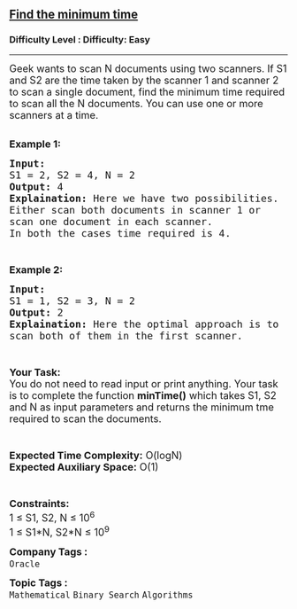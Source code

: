 <h2><a href="https://www.geeksforgeeks.org/problems/find-the-minimum-time0253/1?page=1&category=Binary%20Search&difficulty=Easy&sortBy=submissions">Find the minimum time</a></h2><h3>Difficulty Level : Difficulty: Easy</h3><hr><div class="problems_problem_content__Xm_eO"><p><span style="font-size:18px">Geek wants to scan N documents using two scanners. If S1 and S2 are the time taken by the scanner 1 and scanner 2 to scan a single document, find the minimum time required to scan all the N documents. You can use one or more scanners at a time.</span></p>

<p><br>
<strong><span style="font-size:18px">Example 1:</span></strong></p>

<pre><span style="font-size:18px"><strong>Input:</strong> 
S1 = 2, S2 = 4, N = 2
<strong>Output:</strong> 4
<strong>Explaination:</strong> Here we have two possibilities. 
Either scan both documents in scanner 1 or
scan one document in each scanner. 
In both the cases time required is 4.</span></pre>

<p>&nbsp;</p>

<p><strong><span style="font-size:18px">Example 2:</span></strong></p>

<pre><span style="font-size:18px"><strong>Input:</strong> 
S1 = 1, S2 = 3, N = 2
<strong>Output:</strong> 2
<strong>Explaination:</strong> Here the optimal approach is to 
scan both of them in the first scanner.</span></pre>

<p>&nbsp;</p>

<p><span style="font-size:18px"><strong>Your Task:</strong><br>
You do not need to read input or print anything. Your task is to complete the function <strong>minTime()</strong> which takes S1, S2 and N as input parameters and returns the minimum tme required to scan the documents.</span></p>

<p>&nbsp;</p>

<p><span style="font-size:18px"><strong>Expected Time Complexity:</strong> O(logN)<br>
<strong>Expected Auxiliary Space:</strong> O(1)</span></p>

<p>&nbsp;</p>

<p><span style="font-size:18px"><strong>Constraints:</strong><br>
1 ≤ S1, S2, N ≤ 10<sup>6</sup><br>
1 ≤ S1*N, S2*N ≤ 10<sup>9</sup></span></p>
</div><p><span style=font-size:18px><strong>Company Tags : </strong><br><code>Oracle</code>&nbsp;<br><p><span style=font-size:18px><strong>Topic Tags : </strong><br><code>Mathematical</code>&nbsp;<code>Binary Search</code>&nbsp;<code>Algorithms</code>&nbsp;